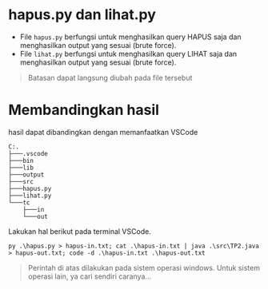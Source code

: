 # hapus.py dan lihat.py
- File `hapus.py` berfungsi untuk menghasilkan query HAPUS saja dan menghasilkan output yang sesuai (brute force). 
- File `lihat.py` berfungsi untuk menghasilkan query LIHAT saja dan menghasilkan output yang sesuai (brute force).

> Batasan dapat langsung diubah pada file tersebut

# Membandingkan hasil
hasil dapat dibandingkan dengan memanfaatkan VSCode
```
C:.
├───.vscode
├───bin
├───lib
├───output
├───src
├───hapus.py
├───lihat.py
└───tc
    ├───in
    └───out
```

Lakukan hal berikut pada terminal VSCode.
```
py .\hapus.py > hapus-in.txt; cat .\hapus-in.txt | java .\src\TP2.java > hapus-out.txt; code -d .\hapus-in.txt .\hapus-out.txt
```

> Perintah di atas dilakukan pada sistem operasi windows. Untuk sistem operasi lain, ya cari sendiri caranya...